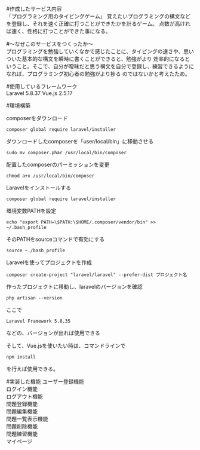 #作成したサービス内容  
「プログラミング用のタイピングゲーム」
覚えたいプログラミングの構文などを登録し、それを速く正確に打つことができたかを計るゲーム。
点数が高ければ速く、性格に打つことができた事になる。

#〜なぜこのサービスをつくったか〜  
プログラミングを勉強していくなかで感じたことに、タイピングの速さや、思いついた基本的な構文を瞬時に書くことができると、勉強がより
効率的になるということ。そこで、自分が曖昧だと思う構文を自分で登録し、練習できるようになれば、プログラミング初心者の勉強がより捗る
のではないかと考えたため。



#使用しているフレームワーク  
Laravel 5.8.37
Vue.js 2.5.17


#環境構築

composerをダウンロード

```
composer global require laravel/installer
```
ダウンロードしたcomposerを「user/local/bin」に移動させる
```$xslt
sudo mv composer.phar /usr/local/bin/composer
```
配置したcomposerのパーミッションを変更
```$xslt
chmod a+x /usr/local/bin/composer
```
Laravelをインストールする
```$xslt
composer global require laravel/installer
```
環境変数PATHを設定
```$xslt
echo "export PATH=\$PATH:\$HOME/.composer/vendor/bin" >> ~/.bash_profile
```
そのPATHをsourceコマンドで有効にする
```$xslt
source ~./bash_profile
```
Laravelを使ってプロジェクトを作成
```$xslt
composer create-project "laravel/laravel" --prefer-dist プロジェクト名
```
作ったプロジェクトに移動し、laravelのバージョンを確認
```$xslt
php artisan --version
```
ここで
```$xslt
Laravel Framework 5.8.35
```
などの、バージョンが出れば使用できる

そして、Vue.jsを使いたい時は、コマンドラインで
```$xslt
npm install
```
を行えば使用できる。

#実装した機能
ユーザー登録機能  
ログイン機能  
ログアウト機能  
問題登録機能  
問題編集機能  
問題一覧表示機能  
問題削除機能  
問題練習機能  
マイページ  
